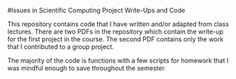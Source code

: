 #Issues in Scientific Computing Project Write-Ups and Code

This repository contains code that I have written and/or adapted from class
lectures. There are two PDFs in the repository which contain the write-up for 
the first project in the course. The second PDF contains only the work that I
contributed to a group project.

The majority of the code is functions with a few scripts  for homework that I was mindful enough to save throughout the semester.